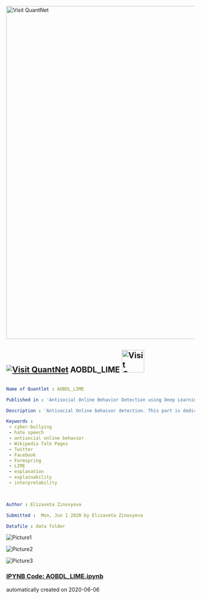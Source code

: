 [<img src="https://github.com/QuantLet/Styleguide-and-FAQ/blob/master/pictures/banner.png" width="888" alt="Visit QuantNet">](http://quantlet.de/)

## [<img src="https://github.com/QuantLet/Styleguide-and-FAQ/blob/master/pictures/qloqo.png" alt="Visit QuantNet">](http://quantlet.de/) **AOBDL_LIME** [<img src="https://github.com/QuantLet/Styleguide-and-FAQ/blob/master/pictures/QN2.png" width="60" alt="Visit QuantNet 2.0">](http://quantlet.de/)

```yaml

Name of Quantlet : AOBDL_LIME

Published in : 'Antisocial Online Behavior Detection using Deep Learning'

Description : 'Antisocial Online behaivor detection. This part is dedicated to interpretability using LIME framework [Ribeiro, M. T. et. al  (2016, August). "Why should i trust you?" Explaining the predictions of any classifier.]'

Keywords : 
 - cyber-bullying
 - hate speech
 - antisocial online behavior
 - Wikipedia Talk Pages
 - Twitter
 - Facebook
 - Formspring
 - LIME
 - explanation
 - explainability
 - interpretability
 


Author : Elizaveta Zinovyeva

Submitted :  Mon, Jun 1 2020 by Elizaveta Zinovyeva

Datafile : data folder


```

![Picture1](example_bias.png)

![Picture2](example_mal.png)

![Picture3](example_unintended_bias.png)

### [IPYNB Code: AOBDL_LIME.ipynb](AOBDL_LIME.ipynb)


automatically created on 2020-06-06